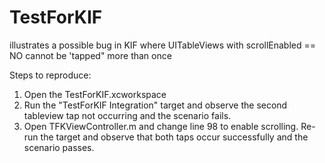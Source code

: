 TestForKIF
==========
illustrates a possible bug in KIF where UITableViews with scrollEnabled == NO cannot be 'tapped" more than once

Steps to reproduce:
1. Open the TestForKIF.xcworkspace
2. Run the "TestForKIF Integration" target and observe the second tableview tap not occurring and the scenario fails.
3. Open TFKViewController.m and change line 98 to enable scrolling.  Re-run the target and observe that both taps occur successfully and the scenario passes.

